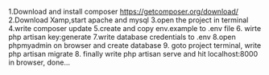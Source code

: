 1.Download and install composer
https://getcomposer.org/download/
2.Download Xamp,start apache and mysql
3.open the project in terminal
4.write composer update
5.create and copy env.example to .env file
6. wirte php artisan key:generate
7.write database credentials to .env
8.open phpmyadmin on browser and create database
9. goto project terminal, write php artisan migrate
8. finally write php artisan serve and hit localhost:8000 in browser, done...
